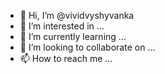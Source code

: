 - 👋 Hi, I’m @vividvyshyvanka
- 👀 I’m interested in ...
- 🌱 I’m currently learning ...
- 💞️ I’m looking to collaborate on ...
- 📫 How to reach me ...

<!---
vividvyshyvanka/vividvyshyvanka is a ✨ special ✨ repository because its `README.md` (this file) appears on your GitHub profile.
You can click the Preview link to take a look at your changes.
--->
